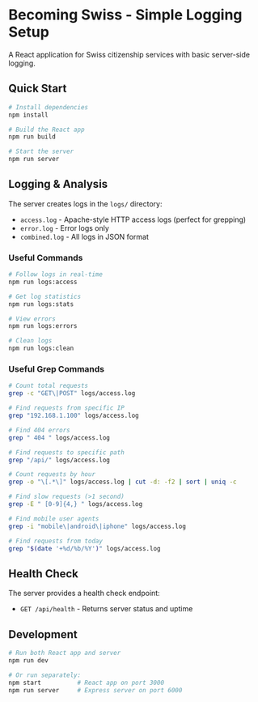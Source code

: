 # Becoming Swiss - Simple Logging Setup

A React application for Swiss citizenship services with basic server-side logging.

## Quick Start

```bash
# Install dependencies
npm install

# Build the React app
npm run build

# Start the server
npm run server
```

## Logging & Analysis

The server creates logs in the `logs/` directory:

- `access.log` - Apache-style HTTP access logs (perfect for grepping)
- `error.log` - Error logs only  
- `combined.log` - All logs in JSON format


### Useful Commands

```bash
# Follow logs in real-time
npm run logs:access

# Get log statistics
npm run logs:stats

# View errors
npm run logs:errors

# Clean logs
npm run logs:clean
```

### Useful Grep Commands

```bash
# Count total requests
grep -c "GET\|POST" logs/access.log

# Find requests from specific IP
grep "192.168.1.100" logs/access.log

# Find 404 errors
grep " 404 " logs/access.log

# Find requests to specific path
grep "/api/" logs/access.log

# Count requests by hour
grep -o "\[.*\]" logs/access.log | cut -d: -f2 | sort | uniq -c

# Find slow requests (>1 second)
grep -E " [0-9]{4,} " logs/access.log

# Find mobile user agents
grep -i "mobile\|android\|iphone" logs/access.log

# Find requests from today
grep "$(date '+%d/%b/%Y')" logs/access.log
```

## Health Check

The server provides a health check endpoint:
- `GET /api/health` - Returns server status and uptime

## Development

```bash
# Run both React app and server
npm run dev

# Or run separately:
npm start          # React app on port 3000
npm run server     # Express server on port 6000
```
